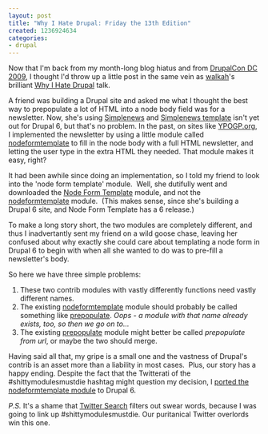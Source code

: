 ```yaml
---
layout: post
title: "Why I Hate Drupal: Friday the 13th Edition"
created: 1236924634
categories:
- drupal
---
```

<p>Now that I'm back from my month-long blog hiatus and from <a href="http://dc2009.drupalcon.org">DrupalCon DC 2009</a>, I&nbsp;thought I'd throw up a little post in the same vein as <a href="http://walkah.net">walkah</a>'s brilliant <a href="http://walkah.net/blog/walkah/why-i-hate-drupal">Why I Hate Drupal</a> talk.</p>
<!-- break -->
<p>A friend was building a Drupal site and asked me what I&nbsp;thought the best way to prepopulate a lot of HTML&nbsp;into a node body field was for a newsletter. Now, she's using <a href="http://drupal.org/project/simplenews">Simplenews</a> and <a href="http://drupal.org/project/simplenews_template">Simplenews template</a> isn't yet out for Drupal 6, but that's no problem. In the past, on sites like <a href="http://www.ypogp.org/">YPOGP.org</a>, I&nbsp;implemented the newsletter by using a little module called <a href="http://drupal.org/project/nodeformtemplate">nodeformtemplate</a> to fill in the node body with a full HTML&nbsp;newsletter, and letting the user type in the extra HTML&nbsp;they needed. That module makes it easy, right?</p>

<p>It had been awhile since doing an implementation, so I&nbsp;told my friend to look into the 'node form template' module.&nbsp; Well, she dutifully went and downloaded the <a href="http://drupal.org/project/Node_form_template">Node Form Template</a> module, and not the <a href="http://drupal.org/project/nodeformtemplate">nodeformtemplate</a> module.&nbsp; (This makes sense, since she's building a Drupal 6 site, and Node Form Template has a 6 release.)</p>

<p>To make a long story short, the two modules are completely different, and thus I&nbsp;inadvertantly sent my friend on a wild goose chase, leaving her confused about why exactly she could care about templating a node form in Drupal 6 to begin with when all she wanted to do was to pre-fill a newsletter's body.</p>

<p>So here we have three simple problems:</p><ol><li>These two contrib modules with vastly differently functions need vastly different names.</li><li>The existing <a href="http://drupal.org/project/nodeformtemplate">nodeformtemplate</a> module should probably be called something like <a href="http://drupal.org/project/prepopulate">prepopulate</a>. <em>Oops - a module with that name already exists, too, so then we go on to...</em></li><li>The existing <a href="http://drupal.org/project/prepopulate">prepopulate</a> module might better be called <em>prepopulate from url</em>, or maybe the two should merge.</li></ol>

<p>Having said all that, my gripe is a small one and the vastness of Drupal's contrib is an asset more than a liability in most cases.&nbsp; Plus, our story has a happy ending. Despite the fact that the Twitterati of the #shittymodulesmustdie hashtag might question my decision, I&nbsp;<a href="http://drupal.org/node/363180#comment-1350774">ported the nodeformtemplate module</a> to Drupal 6.</p>

<p><em>P.S.</em> It's a shame that <a href="http://search.twitter.com">Twitter Search</a> filters out swear words, because I&nbsp;was going to link up #shittymodulesmustdie. Our puritanical Twitter overlords win this one.</p>
